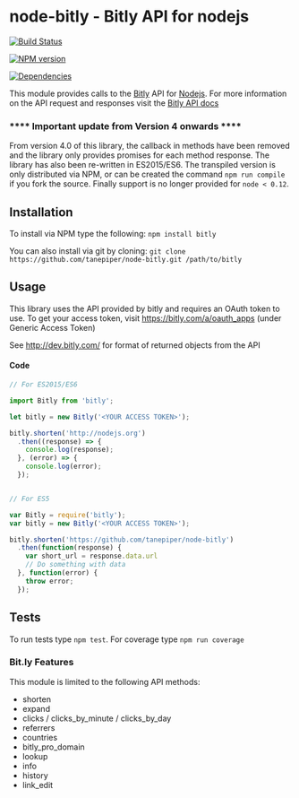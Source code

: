 # node-bitly - Bitly API for nodejs

[![Build Status](https://secure.travis-ci.org/tanepiper/node-bitly.png)](http://travis-ci.org/tanepiper/node-bitly)

[![NPM version](https://badge.fury.io/js/bitly.png)](http://badge.fury.io/js/bitly)

[![Dependencies](https://david-dm.org/tanepiper/node-bitly.svg)](https://david-dm.org/tanepiper/node-bitly)

This module provides calls to the [Bitly](http://bitly.com) API for [Nodejs](http://nodejs.org).
For more information on the API request and responses visit the [Bitly API docs](http://dev.bitly.com/api.html)


### **** Important update from Version 4 onwards ****

From version 4.0 of this library, the callback in methods have been removed and the library only provides
promises for each method response.  The library has also been re-written in ES2015/ES6. The transpiled version
is only distributed via NPM, or can be created the command `npm run compile` if you fork the source. Finally
support is no longer provided for `node < 0.12`.

## Installation

To install via NPM type the following: `npm install bitly`

You can also install via git by cloning: `git clone https://github.com/tanepiper/node-bitly.git /path/to/bitly`

## Usage

This library uses the API provided by bitly and requires an OAuth token to use.
To get your access token, visit https://bitly.com/a/oauth_apps (under Generic Access Token)

See http://dev.bitly.com/ for format of returned objects from the API

#### Code

```js
// For ES2015/ES6

import Bitly from 'bitly';

let bitly = new Bitly('<YOUR ACCESS TOKEN>');

bitly.shorten('http://nodejs.org')
  .then((response) => {
    console.log(response);
  }, (error) => {
    console.log(error);
  });


// For ES5

var Bitly = require('bitly');
var bitly = new Bitly('<YOUR ACCESS TOKEN>');

bitly.shorten('https://github.com/tanepiper/node-bitly')
  .then(function(response) {
    var short_url = response.data.url
    // Do something with data
  }, function(error) {
    throw error;
  });
```

## Tests
To run tests type `npm test`. For coverage type `npm run coverage`

### Bit.ly Features

This module is limited to the following API methods:

* shorten
* expand
* clicks / clicks_by_minute / clicks_by_day
* referrers
* countries
* bitly_pro_domain
* lookup
* info
* history
* link_edit
